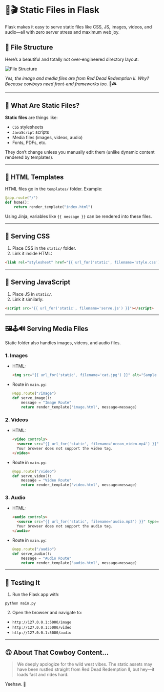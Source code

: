 
# 🎵🎬 Static Files in Flask

Flask makes it easy to serve static files like CSS, JS, images, videos, and audio—all with zero server stress and maximum web joy.

## 📁 File Structure

Here’s a beautiful and totally not over-engineered directory layout:

![File Structure](static_files_structure.png)

_Yes, the image and media files are from Red Dead Redemption II. Why? Because cowboys need front-end frameworks too._ 🤠🎮

---

## 🧾 What Are Static Files?

**Static files** are things like:
- `CSS` stylesheets
- `JavaScript` scripts
- Media files (images, videos, audio)
- Fonts, PDFs, etc.

They don’t change unless you manually edit them (unlike dynamic content rendered by templates).

---

## 🧱 HTML Templates

HTML files go in the `templates/` folder. Example:

```python
@app.route("/")
def home():
    return render_template("index.html")
```

Using Jinja, variables like `{{ message }}` can be rendered into these files.

---

## 🎨 Serving CSS

1. Place CSS in the `static/` folder.
2. Link it inside HTML:

```html
<link rel="stylesheet" href="{{ url_for('static', filename='style.css') }}">
```

---

## 📜 Serving JavaScript

1. Place JS in `static/`.
2. Link it similarly:

```html
<script src="{{ url_for('static', filename='serve.js') }}"></script>
```

---

## 🖼️🕹️🔊 Serving Media Files

Static folder also handles images, videos, and audio files.

### 1. Images

- HTML:
  ```html
  <img src="{{ url_for('static', filename='cat.jpg') }}" alt="Sample Image">
  ```
- Route in `main.py`:
  ```python
  @app.route("/image")
  def serve_image():
      message = "Image Route"
      return render_template('image.html', message=message)
  ```

### 2. Videos

- HTML:
  ```html
  <video controls>
    <source src="{{ url_for('static', filename='ocean_video.mp4') }}" type="video/mp4">
    Your browser does not support the video tag.
  </video>
  ```
- Route in `main.py`:
  ```python
  @app.route("/video")
  def serve_video():
      message = "Video Route"
      return render_template('video.html', message=message)
  ```

### 3. Audio

- HTML:
  ```html
  <audio controls>
    <source src="{{ url_for('static', filename='audio.mp3') }}" type="audio/mp3">
    Your browser does not support the audio tag.
  </audio>
  ```
- Route in `main.py`:
  ```python
  @app.route("/audio")
  def serve_audio():
      message = "Audio Route"
      return render_template('audio.html', message=message)
  ```

---

## 🧪 Testing It

1. Run the Flask app with:
```
python main.py
```
2. Open the browser and navigate to:
- `http://127.0.0.1:5000/image`
- `http://127.0.0.1:5000/video`
- `http://127.0.0.1:5000/audio`

---

## 🙃 About That Cowboy Content...

> We deeply apologize for the wild west vibes. The static assets may have been rustled straight from Red Dead Redemption II, but hey—it loads fast and rides hard.

Yeehaw. 🐎
